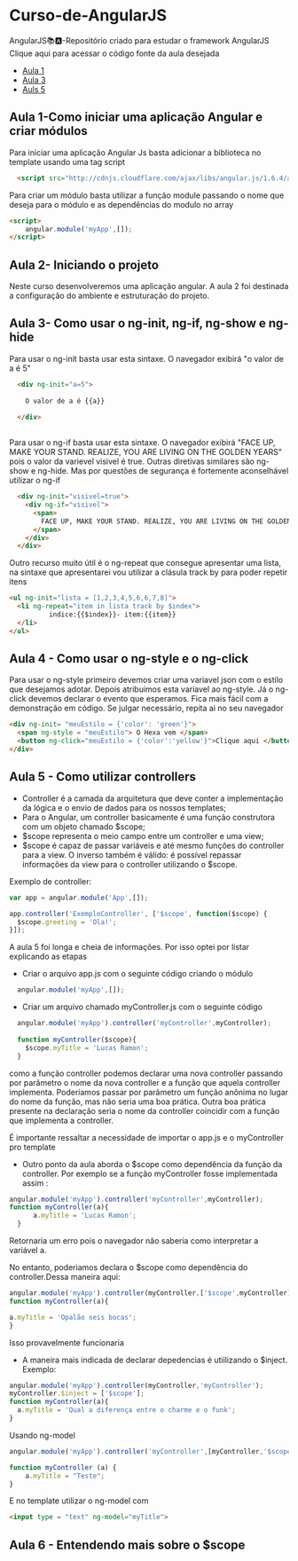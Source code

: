 # Curso-de-AngularJS
AngularJS📚🅰️-Repositório criado para estudar o framework AngularJS
Clique aqui para acessar o código fonte da aula desejada
- [Aula 1](https://github.com/lramon2001/Curso-de-AngularJS/blob/main/aula1.html)
- [Aula 3](https://github.com/lramon2001/Curso-de-AngularJS/blob/main/aula3.html)
- [Auls 5](https://github.com/lramon2001/Curso-de-AngularJS/tree/main/aula5)
## Aula 1-Como iniciar uma aplicação Angular e criar módulos

Para iniciar uma aplicação Angular Js basta adicionar a biblioteca no template usando uma tag script 

```html
  <script src="http://cdnjs.cloudflare.com/ajax/libs/angular.js/1.6.4/angular.min.js"></script>
```

Para criar um módulo basta utilizar a função module passando o nome que deseja para o módulo e as dependências do modulo no array

```html
<script>
    angular.module('myApp',[]);
</script>

```

## Aula 2- Iniciando o projeto

Neste curso desenvolveremos uma aplicação angular. A aula 2 foi destinada a configuração do ambiente e estruturação do projeto.

## Aula 3- Como usar o ng-init, ng-if,  ng-show e ng-hide

Para usar o ng-init basta usar esta sintaxe. O navegador exibirá "o valor de a é 5"
```html
  <div ng-init="a=5"> 
  
    O valor de a é {{a}}
  
  </div>
  
```
Para usar o ng-if basta usar esta sintaxe. O navegador exibirá "FACE UP, MAKE YOUR STAND. REALIZE, YOU ARE LIVING ON THE GOLDEN YEARS" pois o valor da varievel visivel é true. Outras diretivas similares são ng-show e ng-hide. Mas por questões de segurança é fortemente aconselhável utilizar o ng-if
```html
  <div ng-init="visivel=true">
    <div ng-if="visivel">
      <span>
        FACE UP, MAKE YOUR STAND. REALIZE, YOU ARE LIVING ON THE GOLDEN YEARS
      </span>
    </div>
  </div>
```
Outro recurso muito útil é o ng-repeat que consegue apresentar uma lista, na sintaxe que apresentarei vou utilizar a clásula track by para poder repetir itens
```html
<ul ng-init="lista = [1,2,3,4,5,6,6,7,8]">
  <li ng-repeat="item in lista track by $index">
          indice:{{$index}}- item:{{item}}
  </li>
</ul>
```

## Aula 4 - Como usar o ng-style e o ng-click

Para usar o ng-style primeiro devemos criar uma variavel json com o estilo que desejamos adotar. Depois atribuimos esta variavel ao ng-style. Já o ng-click devemos declarar o evento que esperamos. Fica mais fácil com a demonstração em código. Se julgar necessário, repita ai no seu navegador
```html
<div ng-init= "meuEstilo = {'color': 'green'}">
  <span ng-style = "meuEstilo"> O Hexa vem </span>
  <button ng-click="meuEstilo = {'color':'yellow'}">Clique aqui </button>
</div>
```

## Aula 5 - Como utilizar controllers

- Controller é a camada da arquitetura que deve conter a implementação da lógica e o envio de dados para os nossos templates;
- Para o Angular, um controller basicamente é uma função construtora com um objeto chamado $scope;
- $scope representa o meio campo entre um controller e uma view;
- $scope é capaz de passar variáveis e até mesmo funções do controller para a view. O inverso também é válido: é possível repassar informações da view para o controller utilizando o $scope.

Exemplo de controller:

```js
var app = angular.module('App',[]);

app.controller('ExemploController', ['$scope', function($scope) {
  $scope.greeting = 'Ola!';
}]);

```
A aula 5 foi longa e cheia de informações. Por isso optei por listar explicando as etapas

- Criar o arquivo app.js com o seguinte código criando o módulo

```js
  angular.module('myApp',[]);
```

- Criar um arquivo chamado myController.js com o seguinte código
```js
  angular.module('myApp').controller('myController',myController);
  
  function myController($scope){
    $scope.myTitle = 'Lucas Ramon';
  }
```
como a função controller podemos declarar uma nova controller passando por parâmetro o nome da nova controller e a função que aquela controller implementa. Poderíamos passar por parâmetro um função anônima no lugar do nome da função, mas não seria uma boa prática. Outra boa prática presente na declaração seria o nome da controller coincidir com a função que implementa a controller. 

É importante ressaltar a necessidade de importar o app.js e o myController pro template

- Outro ponto da aula aborda o $scope como dependência da função da controller. Por exemplo se a função myController fosse implementada assim :
```js
angular.module('myApp').controller('myController',myController);
function myController(a){
      a.myTitle = 'Lucas Ramon';
  }
```
Retornaria um erro pois o navegador não saberia como interpretar a variável a.

No entanto, poderiamos declara o $scope como dependência do controller.Dessa maneira aqui:
```js
angular.module('myApp').controller(myController,['$scope',myController]);
function myController(a){

a.myTitle = 'Opalão seis bocas';
}
```

Isso provavelmente funcionaria

- A maneira mais indicada de declarar depedencias é utiilizando o $inject. Exemplo:
```js
angular.module('myApp').controller(myController,'myController');
myController.$inject = ['$scope'];
function myController(a){
  a.myTitle = 'Qual a diferença entre o charme e o funk';
}
```

Usando ng-model

```js
angular.module('myApp').controller('myController',[myController,'$scope']);

function myController (a) {
    a.myTitle = "Teste";
}
```
E no template utilizar o ng-model com 
```html
<input type = "text" ng-model="myTitle">
```

## Aula 6 - Entendendo mais sobre o $scope


